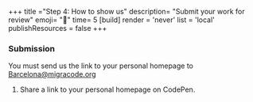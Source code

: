 +++
title ="Step 4: How to show us"
description= "Submit your work for review"
emoji= "📩"
time= 5
[build]
  render = 'never'
  list = 'local'
  publishResources = false 
+++

### Submission

You must send us the link to your personal homepage to Barcelona@migracode.org

1. Share a link to your personal homepage on CodePen.
